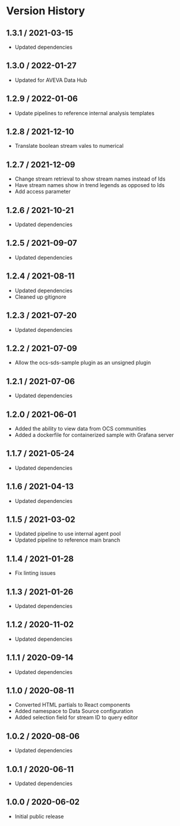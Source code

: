 # Version History

## 1.3.1 / 2021-03-15

- Updated dependencies

## 1.3.0 / 2022-01-27

- Updated for AVEVA Data Hub

## 1.2.9 / 2022-01-06

- Update pipelines to reference internal analysis templates

## 1.2.8 / 2021-12-10

- Translate boolean stream vales to numerical

## 1.2.7 / 2021-12-09

- Change stream retrieval to show stream names instead of Ids
- Have stream names show in trend legends as opposed to Ids
- Add access parameter

## 1.2.6 / 2021-10-21

- Updated dependencies

## 1.2.5 / 2021-09-07

- Updated dependencies

## 1.2.4 / 2021-08-11

- Updated dependencies
- Cleaned up gitignore

## 1.2.3 / 2021-07-20

- Updated dependencies

## 1.2.2 / 2021-07-09

- Allow the ocs-sds-sample plugin as an unsigned plugin

## 1.2.1 / 2021-07-06

- Updated dependencies

## 1.2.0 / 2021-06-01

- Added the ability to view data from OCS communities
- Added a dockerfile for containerized sample with Grafana server

## 1.1.7 / 2021-05-24

- Updated dependencies

## 1.1.6 / 2021-04-13

- Updated dependencies

## 1.1.5 / 2021-03-02

- Updated pipeline to use internal agent pool
- Updated pipeline to reference main branch

## 1.1.4 / 2021-01-28

- Fix linting issues

## 1.1.3 / 2021-01-26

- Updated dependencies

## 1.1.2 / 2020-11-02

- Updated dependencies

## 1.1.1 / 2020-09-14

- Updated dependencies

## 1.1.0 / 2020-08-11

- Converted HTML partials to React components
- Added namespace to Data Source configuration
- Added selection field for stream ID to query editor

## 1.0.2 / 2020-08-06

- Updated dependencies

## 1.0.1 / 2020-06-11

- Updated dependencies

## 1.0.0 / 2020-06-02

- Initial public release
